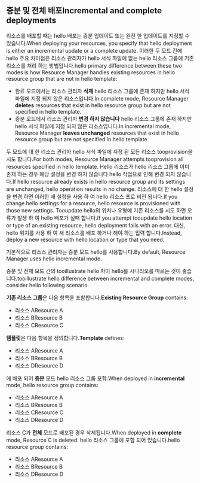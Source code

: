 ## <a name="incremental-and-complete-deployments"></a><span data-ttu-id="9b17c-101">증분 및 전체 배포</span><span class="sxs-lookup"><span data-stu-id="9b17c-101">Incremental and complete deployments</span></span>
<span data-ttu-id="9b17c-102">리소스를 배포할 때는 hello 배포는 증분 업데이트 또는 완전 한 업데이트를 지정할 수 있습니다.</span><span class="sxs-lookup"><span data-stu-id="9b17c-102">When deploying your resources, you specify that hello deployment is either an incremental update or a complete update.</span></span> <span data-ttu-id="9b17c-103">이러한 두 모드 간에 hello 주요 차이점은 리소스 관리자가 hello 서식 파일에 없는 hello 리소스 그룹에 기존 리소스를 처리 하는 방법입니다.</span><span class="sxs-lookup"><span data-stu-id="9b17c-103">hello primary difference between these two modes is how Resource Manager handles existing resources in hello resource group that are not in hello template:</span></span>

* <span data-ttu-id="9b17c-104">완료 모드에서는 리소스 관리자 **삭제** hello 리소스 그룹에 존재 하지만 hello 서식 파일에 지정 되지 않은 리소스입니다.</span><span class="sxs-lookup"><span data-stu-id="9b17c-104">In complete mode, Resource Manager **deletes** resources that exist in hello resource group but are not specified in hello template.</span></span> 
* <span data-ttu-id="9b17c-105">증분 모드에서 리소스 관리자 **변경 하지 않습니다** hello 리소스 그룹에 존재 하지만 hello 서식 파일에 지정 되지 않은 리소스입니다.</span><span class="sxs-lookup"><span data-stu-id="9b17c-105">In incremental mode, Resource Manager **leaves unchanged** resources that exist in hello resource group but are not specified in hello template.</span></span>

<span data-ttu-id="9b17c-106">두 모드에 대 한 리소스 관리자 hello 서식 파일에 지정 된 모든 리소스 tooprovision을 시도 합니다.</span><span class="sxs-lookup"><span data-stu-id="9b17c-106">For both modes, Resource Manager attempts tooprovision all resources specified in hello template.</span></span> <span data-ttu-id="9b17c-107">Hello 리소스가 hello 리소스 그룹에 이미 존재 하는 경우 해당 설정을 변경 하지 않습니다 hello 작업으로 인해 변경 되지 않습니다.</span><span class="sxs-lookup"><span data-stu-id="9b17c-107">If hello resource already exists in hello resource group and its settings are unchanged, hello operation results in no change.</span></span> <span data-ttu-id="9b17c-108">리소스에 대 한 hello 설정을 변경 하면 이러한 새 설정을 사용 하 여 hello 리소스 프로 비전 됩니다.</span><span class="sxs-lookup"><span data-stu-id="9b17c-108">If you change hello settings for a resource, hello resource is provisioned with those new settings.</span></span> <span data-ttu-id="9b17c-109">Tooupdate hello의 위치나 유형에 기존 리소스를 시도 하면 오류가 발생 하 여 hello 배포가 실패 합니다.</span><span class="sxs-lookup"><span data-stu-id="9b17c-109">If you attempt tooupdate hello location or type of an existing resource, hello deployment fails with an error.</span></span> <span data-ttu-id="9b17c-110">대신, hello 위치를 사용 하 여 새 리소스를 배포 하거나 해야 하는 입력 합니다.</span><span class="sxs-lookup"><span data-stu-id="9b17c-110">Instead, deploy a new resource with hello location or type that you need.</span></span>

<span data-ttu-id="9b17c-111">기본적으로 리소스 관리자는 증분 모드 hello를 사용합니다.</span><span class="sxs-lookup"><span data-stu-id="9b17c-111">By default, Resource Manager uses hello incremental mode.</span></span>

<span data-ttu-id="9b17c-112">증분 및 전체 모드 간의 tooillustrate hello 차이 hello를 시나리오를 따르는 것이 좋습니다.</span><span class="sxs-lookup"><span data-stu-id="9b17c-112">tooillustrate hello difference between incremental and complete modes, consider hello following scenario.</span></span>

<span data-ttu-id="9b17c-113">**기존 리소스 그룹**은 다음 항목을 포함합니다.</span><span class="sxs-lookup"><span data-stu-id="9b17c-113">**Existing Resource Group** contains:</span></span>

* <span data-ttu-id="9b17c-114">리소스 A</span><span class="sxs-lookup"><span data-stu-id="9b17c-114">Resource A</span></span>
* <span data-ttu-id="9b17c-115">리소스 B</span><span class="sxs-lookup"><span data-stu-id="9b17c-115">Resource B</span></span>
* <span data-ttu-id="9b17c-116">리소스 C</span><span class="sxs-lookup"><span data-stu-id="9b17c-116">Resource C</span></span>

<span data-ttu-id="9b17c-117">**템플릿**은 다음 항목을 정의합니다.</span><span class="sxs-lookup"><span data-stu-id="9b17c-117">**Template** defines:</span></span>

* <span data-ttu-id="9b17c-118">리소스 A</span><span class="sxs-lookup"><span data-stu-id="9b17c-118">Resource A</span></span>
* <span data-ttu-id="9b17c-119">리소스 B</span><span class="sxs-lookup"><span data-stu-id="9b17c-119">Resource B</span></span>
* <span data-ttu-id="9b17c-120">리소스 D</span><span class="sxs-lookup"><span data-stu-id="9b17c-120">Resource D</span></span>

<span data-ttu-id="9b17c-121">에 배포 되어 **증분** 모드 hello 리소스 그룹 포함:</span><span class="sxs-lookup"><span data-stu-id="9b17c-121">When deployed in **incremental** mode, hello resource group contains:</span></span>

* <span data-ttu-id="9b17c-122">리소스 A</span><span class="sxs-lookup"><span data-stu-id="9b17c-122">Resource A</span></span>
* <span data-ttu-id="9b17c-123">리소스 B</span><span class="sxs-lookup"><span data-stu-id="9b17c-123">Resource B</span></span>
* <span data-ttu-id="9b17c-124">리소스 C</span><span class="sxs-lookup"><span data-stu-id="9b17c-124">Resource C</span></span>
* <span data-ttu-id="9b17c-125">리소스 D</span><span class="sxs-lookup"><span data-stu-id="9b17c-125">Resource D</span></span>

<span data-ttu-id="9b17c-126">리소스 C가 **전체** 모드로 배포된 경우 삭제됩니다.</span><span class="sxs-lookup"><span data-stu-id="9b17c-126">When deployed in **complete** mode, Resource C is deleted.</span></span> <span data-ttu-id="9b17c-127">hello 리소스 그룹에 포함 되어 있습니다.</span><span class="sxs-lookup"><span data-stu-id="9b17c-127">hello resource group contains:</span></span>

* <span data-ttu-id="9b17c-128">리소스 A</span><span class="sxs-lookup"><span data-stu-id="9b17c-128">Resource A</span></span>
* <span data-ttu-id="9b17c-129">리소스 B</span><span class="sxs-lookup"><span data-stu-id="9b17c-129">Resource B</span></span>
* <span data-ttu-id="9b17c-130">리소스 D</span><span class="sxs-lookup"><span data-stu-id="9b17c-130">Resource D</span></span>
